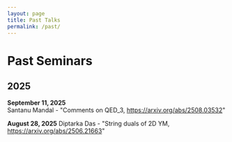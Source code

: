```yaml
---
layout: page
title: Past Talks
permalink: /past/
---
```

# Past Seminars

## 2025

**September 11, 2025**  
Santanu Mandal - "Comments on QED_3, https://arxiv.org/abs/2508.03532"

**August 28, 2025**
Diptarka Das - "String duals of 2D YM, https://arxiv.org/abs/2506.21663"



